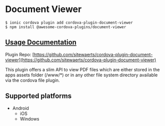 # Document Viewer

```
$ ionic cordova plugin add cordova-plugin-document-viewer
$ npm install @awesome-cordova-plugins/document-viewer
```

## [Usage Documentation](https://danielsogl.gitbook.io/awesome-cordova-plugins/plugins/document-viewer/)

Plugin Repo: [https://github.com/sitewaerts/cordova-plugin-document-viewer](https://github.com/sitewaerts/cordova-plugin-document-viewer)

This plugin offers a slim API to view PDF files which are either stored in the apps assets folder (/www/*) or in any other file system directory available via the cordova file plugin.

## Supported platforms

- Android
  - iOS
  - Windows
  


